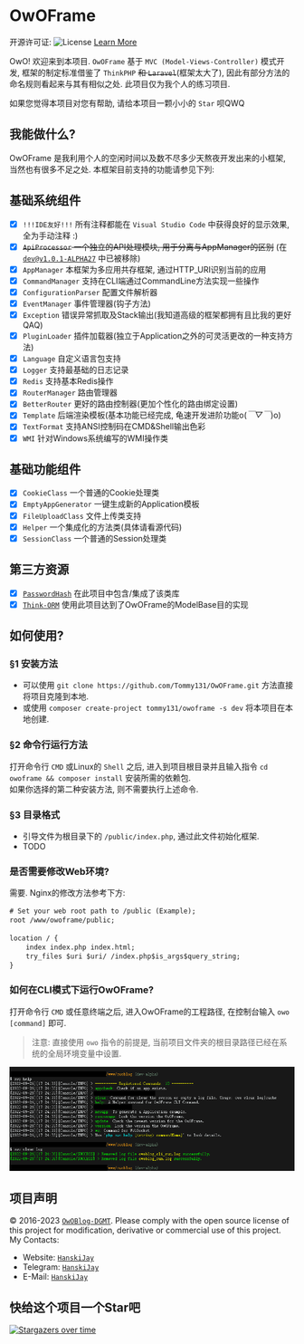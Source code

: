 # OwOFrame

开源许可证: ![License](https://img.shields.io/badge/License-Apache%202.0-blue.svg) [Learn More](https://opensource.org/licenses/Apache-2.0)

OwO! 欢迎来到本项目. `OwOFrame` 基于 `MVC (Model-Views-Controller)` 模式开发, 框架的制定标准借鉴了 `ThinkPHP` ~~和 `Laravel`~~(框架太大了), 因此有部分方法的命名规则看起来与其有相似之处. 此项目仅为我个人的练习项目.

如果您觉得本项目对您有帮助, 请给本项目一颗小小的 `Star` 呗QWQ

## 我能做什么?

OwOFrame 是我利用个人的空闲时间以及数不尽多少天熬夜开发出来的小框架, 当然也有很多不足之处. 本框架目前支持的功能请参见下列:

## 基础系统组件

- [x] `!!!IDE友好!!!`       所有注释都能在 `Visual Studio Code` 中获得良好的显示效果, 全为手动注释 :)
- [x] ~~`ApiProcessor`      一个独立的API处理模块, 用于分离与AppManager的区别~~ (在 [`dev@v1.0.1-ALPHA27`](https://github.com/Tommy131/OwOFrame/commit/317ec78fa53b5a684a899cb664e486d1fc8ae971) 中已被移除)
- [x] `AppManager`          本框架为多应用共存框架, 通过HTTP_URI识别当前的应用
- [x] `CommandManager`      支持在CLI端通过CommandLine方法实现一些操作
- [x] `ConfigurationParser` 配置文件解析器
- [x] `EventManager`        事件管理器(钩子方法)
- [x] `Exception`           错误异常抓取及Stack输出(我知道高级的框架都拥有且比我的更好QAQ)
- [x] `PluginLoader`        插件加载器(独立于Application之外的可灵活更改的一种支持方法)
- [x] `Language`            自定义语言包支持
- [x] `Logger`              支持最基础的日志记录
- [x] `Redis`               支持基本Redis操作
- [x] `RouterManager`       路由管理器
- [x] `BetterRouter`        更好的路由控制器(更加个性化的路由绑定设置)
- [x] `Template`            后端渲染模板(基本功能已经完成, 龟速开发进阶功能o(*￣▽￣*)o)
- [x] `TextFormat`          支持ANSI控制码在CMD&Shell输出色彩
- [x] `WMI`                 针对Windows系统编写的WMI操作类

## 基础功能组件

- [x] `CookieClass`         一个普通的Cookie处理类
- [x] `EmptyAppGenerator`   一键生成新的Application模板
- [x] `FileUploadClass`     文件上传类支持
- [x] `Helper`              一个集成化的方法类(具体请看源代码)
- [x] `SessionClass`        一个普通的Session处理类

## 第三方资源

- [x] [`PasswordHash`](http://www.openwall.com/phpass/) 在此项目中包含/集成了该类库
- [x] [`Think-ORM`](https://github.com/top-think/think-orm) 使用此项目达到了OwOFrame的ModelBase目的实现

## 如何使用?

### §1 安装方法

- 可以使用 `git clone https://github.com/Tommy131/OwOFrame.git` 方法直接将项目克隆到本地.  
- 或使用 `composer create-project tommy131/owoframe -s dev` 将本项目在本地创建.

### §2 命令行运行方法

打开命令行 `CMD` 或Linux的 `Shell` 之后, 进入到项目根目录并且输入指令 `cd owoframe && composer install` 安装所需的依赖包.  
如果你选择的第二种安装方法, 则不需要执行上述命令.

### §3 目录格式

- 引导文件为根目录下的 `/public/index.php`, 通过此文件初始化框架.
- TODO

### 是否需要修改Web环境?

需要. Nginx的修改方法参考下方:

``` nginx
# Set your web root path to /public (Example);
root /www/owoframe/public;

location / {
    index index.php index.html;
    try_files $uri $uri/ /index.php$is_args$query_string;
}
```

### 如何在CLI模式下运行OwOFrame?

打开命令行 `CMD` 或任意终端之后, 进入OwOFrame的工程路径, 在控制台输入 `owo [command]` 即可.  
> 注意: 直接使用 `owo` 指令的前提是, 当前项目文件夹的根目录路径已经在系统的全局环境变量中设置.

![截图展示](.repo-data/Linux_owo_command.png)

## 项目声明

&copy; 2016-2023 [`OwOBlog-DGMT`](https://www.owoblog.com). Please comply with the open source license of this project for modification, derivative or commercial use of this project.  
My Contacts:

- Website: [`HanskiJay`](https://www.owoblog.com)
- Telegram: [`HanskiJay`](https://t.me/HanskiJay)
- E-Mail: [`HanskiJay`](mailto:support@owoblog.com)

## 快给这个项目一个Star吧

[![Stargazers over time](https://starchart.cc/Tommy131/OwOFrame.svg)](https://starchart.cc/Tommy131/OwOFrame)
